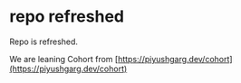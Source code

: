 # repo refreshed

Repo is refreshed.

We are leaning Cohort from [https://piyushgarg.dev/cohort](https://piyushgarg.dev/cohort)
